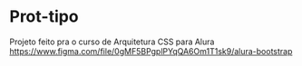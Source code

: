 # Prot-tipo
Projeto feito pra o curso de Arquitetura CSS para Alura
https://www.figma.com/file/0gMF5BPgplPYqQA6Om1T1sk9/alura-bootstrap